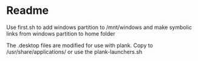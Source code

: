 # Readme
Use first.sh to add windows partition to /mnt/windows and make symbolic links from windows partition to home folder

The .desktop files are modified for use with plank. Copy to /usr/share/applications/ or use the plank-launchers.sh
